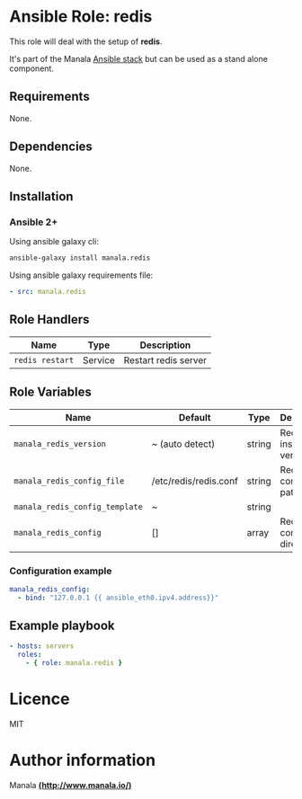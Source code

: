 # Ansible Role: redis

This role will deal with the setup of __redis__.

It's part of the Manala <a href="http://www.manala.io" target="_blank">Ansible stack</a> but can be used as a stand alone component.

## Requirements

None.

## Dependencies

None.

## Installation

### Ansible 2+

Using ansible galaxy cli:

```bash
ansible-galaxy install manala.redis
```

Using ansible galaxy requirements file:

```yaml
- src: manala.redis
```

## Role Handlers

| Name            | Type    | Description          |
| --------------- | ------- | -------------------- |
| `redis restart` | Service | Restart redis server |

## Role Variables

| Name                           | Default               | Type   | Description              |
| ------------------------------ | --------------------- | ------ | ------------------------ |
| `manala_redis_version`         | ~ (auto detect)       | string | Redis installed version. |
| `manala_redis_config_file`     | /etc/redis/redis.conf | string | Redis config file path.  |
| `manala_redis_config_template` | ~                     | string |                          |
| `manala_redis_config`          | []                    | array  | Redis config directives. |

### Configuration example

```yaml
manala_redis_config:
  - bind: "127.0.0.1 {{ ansible_eth0.ipv4.address}}"
```

## Example playbook

```yaml
- hosts: servers
  roles:
    - { role: manala.redis }
```

# Licence

MIT

# Author information

Manala [**(http://www.manala.io/)**](http://www.manala.io)
